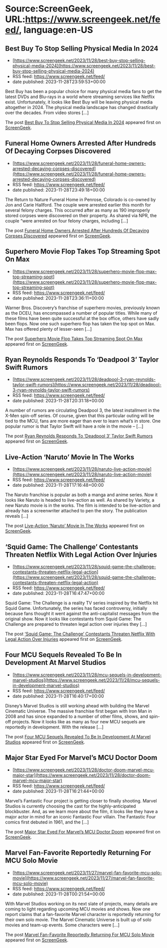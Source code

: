 # Source:ScreenGeek, URL:https://www.screengeek.net/feed/, language:en-US

## Best Buy To Stop Selling Physical Media In 2024
 - [https://www.screengeek.net/2023/11/28/best-buy-stop-selling-physical-media-2024](https://www.screengeek.net/2023/11/28/best-buy-stop-selling-physical-media-2024)
 - RSS feed: https://www.screengeek.net/feed/
 - date published: 2023-11-28T23:59:53+00:00

<p>Best Buy has been a popular choice for many physical media fans to get the latest DVDs and Blu-rays in a world where streaming services like Netflix exist. Unfortunately, it looks like Best Buy will be leaving physical media altogether in 2024. The physical media landscape has changed drastically over the decades. From video stores [...]</p>
<p>The post <a href="https://www.screengeek.net/2023/11/28/best-buy-stop-selling-physical-media-2024/">Best Buy To Stop Selling Physical Media In 2024</a> appeared first on <a href="https://www.screengeek.net">ScreenGeek</a>.</p>

## Funeral Home Owners Arrested After Hundreds Of Decaying Corpses Discovered
 - [https://www.screengeek.net/2023/11/28/funeral-home-owners-arrested-decaying-corpses-discovered](https://www.screengeek.net/2023/11/28/funeral-home-owners-arrested-decaying-corpses-discovered)
 - RSS feed: https://www.screengeek.net/feed/
 - date published: 2023-11-28T23:49:18+00:00

<p>The Return to Nature Funeral Home in Penrose, Colorado is co-owned by Jon and Carie Hallford. The couple were arrested earlier this month for several felony charges. This occurred after as many as 190 improperly stored corpses were discovered on their property. As shared via NPR, the couple &#8220;were arrested on four felony charges, including [...]</p>
<p>The post <a href="https://www.screengeek.net/2023/11/28/funeral-home-owners-arrested-decaying-corpses-discovered/">Funeral Home Owners Arrested After Hundreds Of Decaying Corpses Discovered</a> appeared first on <a href="https://www.screengeek.net">ScreenGeek</a>.</p>

## Superhero Movie Flop Takes Top Streaming Spot On Max
 - [https://www.screengeek.net/2023/11/28/superhero-movie-flop-max-top-streaming-spot](https://www.screengeek.net/2023/11/28/superhero-movie-flop-max-top-streaming-spot)
 - RSS feed: https://www.screengeek.net/feed/
 - date published: 2023-11-28T23:36:11+00:00

<p>Warner Bros. Discovery&#8217;s franchise of superhero movies, previously known as the DCEU, has encompassed a number of popular titles. While many of these films have been quite successful at the box office, others have sadly been flops. Now one such superhero flop has taken the top spot on Max. Max has offered plenty of lesser-seen [...]</p>
<p>The post <a href="https://www.screengeek.net/2023/11/28/superhero-movie-flop-max-top-streaming-spot/">Superhero Movie Flop Takes Top Streaming Spot On Max</a> appeared first on <a href="https://www.screengeek.net">ScreenGeek</a>.</p>

## Ryan Reynolds Responds To ‘Deadpool 3’ Taylor Swift Rumors
 - [https://www.screengeek.net/2023/11/28/deadpool-3-ryan-reynolds-taylor-swift-rumors](https://www.screengeek.net/2023/11/28/deadpool-3-ryan-reynolds-taylor-swift-rumors)
 - RSS feed: https://www.screengeek.net/feed/
 - date published: 2023-11-28T20:31:18+00:00

<p>A number of rumors are circulating Deadpool 3, the latest installment in the X-Men spin-off series. Of course, given that this particular outing will be tied to the MCU, fans are more eager than ever to learn what&#8217;s in store. One popular rumor is that Taylor Swift will have a role in the movie &#8211; [...]</p>
<p>The post <a href="https://www.screengeek.net/2023/11/28/deadpool-3-ryan-reynolds-taylor-swift-rumors/">Ryan Reynolds Responds To &#8216;Deadpool 3&#8217; Taylor Swift Rumors</a> appeared first on <a href="https://www.screengeek.net">ScreenGeek</a>.</p>

## Live-Action ‘Naruto’ Movie In The Works
 - [https://www.screengeek.net/2023/11/28/naruto-live-action-movie](https://www.screengeek.net/2023/11/28/naruto-live-action-movie)
 - RSS feed: https://www.screengeek.net/feed/
 - date published: 2023-11-28T17:16:48+00:00

<p>The Naruto franchise is popular as both a manga and anime series. Now it looks like Naruto is headed to live-action as well. As shared by Variety, a new Naruto movie is in the works. The film is intended to be live-action and already has a screenwriter attached to pen the story. The publication reveals [...]</p>
<p>The post <a href="https://www.screengeek.net/2023/11/28/naruto-live-action-movie/">Live-Action &#8216;Naruto&#8217; Movie In The Works</a> appeared first on <a href="https://www.screengeek.net">ScreenGeek</a>.</p>

## ‘Squid Game: The Challenge’ Contestants Threaten Netflix With Legal Action Over Injuries
 - [https://www.screengeek.net/2023/11/28/squid-game-the-challenge-contestants-threaten-netflix-legal-action](https://www.screengeek.net/2023/11/28/squid-game-the-challenge-contestants-threaten-netflix-legal-action)
 - RSS feed: https://www.screengeek.net/feed/
 - date published: 2023-11-28T16:47:47+00:00

<p>Squid Game: The Challenge is a reality TV series inspired by the Netflix hit Squid Game. Unfortunately, the series has faced controversy, initially because fans thought it went against the anti-capitalist messages from the original show. Now it looks like contestants from Squid Game: The Challenge are prepared to threaten legal action over injuries they [...]</p>
<p>The post <a href="https://www.screengeek.net/2023/11/28/squid-game-the-challenge-contestants-threaten-netflix-legal-action/">&#8216;Squid Game: The Challenge&#8217; Contestants Threaten Netflix With Legal Action Over Injuries</a> appeared first on <a href="https://www.screengeek.net">ScreenGeek</a>.</p>

## Four MCU Sequels Revealed To Be In Development At Marvel Studios
 - [https://www.screengeek.net/2023/11/28/mcu-sequels-in-development-marvel-studios](https://www.screengeek.net/2023/11/28/mcu-sequels-in-development-marvel-studios)
 - RSS feed: https://www.screengeek.net/feed/
 - date published: 2023-11-28T16:40:17+00:00

<p>Disney&#8217;s Marvel Studios is still working ahead with building the Marvel Cinematic Universe. The massive franchise first began with Iron Man in 2008 and has since expanded to a number of other films, shows, and spin-off projects. Now it looks like as many as four new MCU sequels are reportedly in development. With the release [...]</p>
<p>The post <a href="https://www.screengeek.net/2023/11/28/mcu-sequels-in-development-marvel-studios/">Four MCU Sequels Revealed To Be In Development At Marvel Studios</a> appeared first on <a href="https://www.screengeek.net">ScreenGeek</a>.</p>

## Major Star Eyed For Marvel’s MCU Doctor Doom
 - [https://www.screengeek.net/2023/11/28/doctor-doom-marvel-mcu-major-star](https://www.screengeek.net/2023/11/28/doctor-doom-marvel-mcu-major-star)
 - RSS feed: https://www.screengeek.net/feed/
 - date published: 2023-11-28T16:21:44+00:00

<p>Marvel&#8217;s Fantastic Four project is getting closer to finally shooting. Marvel Studios is currently choosing the cast for the highly-anticipated blockbuster. And, as we learn more about the film, it looks like they have a major actor in mind for an iconic Fantastic Four villain. The Fantastic Four comics first debuted in 1961, and the [...]</p>
<p>The post <a href="https://www.screengeek.net/2023/11/28/doctor-doom-marvel-mcu-major-star/">Major Star Eyed For Marvel&#8217;s MCU Doctor Doom</a> appeared first on <a href="https://www.screengeek.net">ScreenGeek</a>.</p>

## Marvel Fan-Favorite Reportedly Returning For MCU Solo Movie
 - [https://www.screengeek.net/2023/11/27/marvel-fan-favorite-mcu-solo-movie](https://www.screengeek.net/2023/11/27/marvel-fan-favorite-mcu-solo-movie)
 - RSS feed: https://www.screengeek.net/feed/
 - date published: 2023-11-28T00:21:54+00:00

<p>With Marvel Studios working on its next slate of projects, many details are coming to light regarding upcoming MCU movies and shows. Now one report claims that a fan-favorite Marvel character is reportedly returning for their own solo movie. The Marvel Cinematic Universe is built up of solo movies and team-up events. Some characters were [...]</p>
<p>The post <a href="https://www.screengeek.net/2023/11/27/marvel-fan-favorite-mcu-solo-movie/">Marvel Fan-Favorite Reportedly Returning For MCU Solo Movie</a> appeared first on <a href="https://www.screengeek.net">ScreenGeek</a>.</p>


